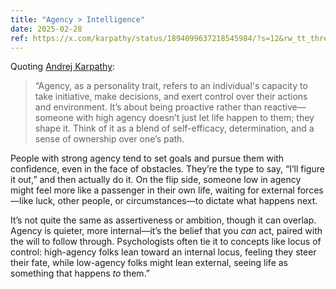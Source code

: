 ```yaml
---
title: "Agency > Intelligence"
date: 2025-02-28
ref: https://x.com/karpathy/status/1894099637218545984/?s=12&rw_tt_thread=True
---
```

Quoting [Andrej Karpathy](https://x.com/karpathy/status/1894099637218545984/?s=12&rw_tt_thread=True):

> “Agency, as a personality trait, refers to an individual's capacity to take initiative, make decisions, and exert control over their actions and environment. It’s about being proactive rather than reactive—someone with high agency doesn’t just let life happen to them; they shape it. Think of it as a blend of self-efficacy, determination, and a sense of ownership over one’s path.

People with strong agency tend to set goals and pursue them with confidence, even in the face of obstacles. They’re the type to say, “I’ll figure it out,” and then actually do it. On the flip side, someone low in agency might feel more like a passenger in their own life, waiting for external forces—like luck, other people, or circumstances—to dictate what happens next.

It’s not quite the same as assertiveness or ambition, though it can overlap. Agency is quieter, more internal—it’s the belief that you *can* act, paired with the will to follow through. Psychologists often tie it to concepts like locus of control: high-agency folks lean toward an internal locus, feeling they steer their fate, while low-agency folks might lean external, seeing life as something that happens *to* them.”